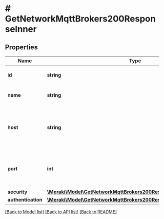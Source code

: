 # # GetNetworkMqttBrokers200ResponseInner

## Properties

Name | Type | Description | Notes
------------ | ------------- | ------------- | -------------
**id** | **string** | ID of the MQTT Broker. | [optional]
**name** | **string** | Name of the MQTT Broker. | [optional]
**host** | **string** | Host name/IP address where the MQTT broker runs. | [optional]
**port** | **int** | Host port though which the MQTT broker can be reached. | [optional]
**security** | [**\Meraki\Model\GetNetworkMqttBrokers200ResponseInnerSecurity**](GetNetworkMqttBrokers200ResponseInnerSecurity.md) |  | [optional]
**authentication** | [**\Meraki\Model\GetNetworkMqttBrokers200ResponseInnerAuthentication**](GetNetworkMqttBrokers200ResponseInnerAuthentication.md) |  | [optional]

[[Back to Model list]](../../README.md#models) [[Back to API list]](../../README.md#endpoints) [[Back to README]](../../README.md)
